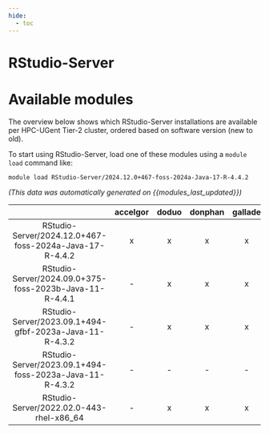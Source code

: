 ```yaml
---
hide:
  - toc
---
```


RStudio-Server
==============

# Available modules


The overview below shows which RStudio-Server installations are available per HPC-UGent Tier-2 cluster, ordered based on software version (new to old).

To start using RStudio-Server, load one of these modules using a `module load` command like:

```shell
module load RStudio-Server/2024.12.0+467-foss-2024a-Java-17-R-4.4.2
```

*(This data was automatically generated on {{modules_last_updated}})*  

| |accelgor|doduo|donphan|gallade|joltik|shinx|
| :---: | :---: | :---: | :---: | :---: | :---: | :---: |
|RStudio-Server/2024.12.0+467-foss-2024a-Java-17-R-4.4.2|x|x|x|x|x|x|
|RStudio-Server/2024.09.0+375-foss-2023b-Java-11-R-4.4.1|-|x|x|x|x|x|
|RStudio-Server/2023.09.1+494-gfbf-2023a-Java-11-R-4.3.2|-|x|x|x|-|-|
|RStudio-Server/2023.09.1+494-foss-2023a-Java-11-R-4.3.2|-|-|-|-|-|x|
|RStudio-Server/2022.02.0-443-rhel-x86_64|-|x|x|x|-|-|
